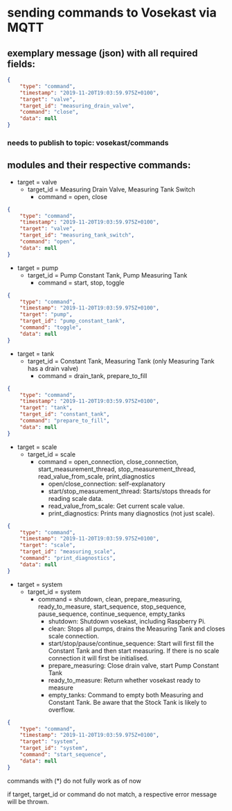 # sending commands to Vosekast via MQTT

## exemplary message (json) with all required fields:

```json
{
	"type": "command",
	"timestamp": "2019-11-20T19:03:59.975Z+0100",
	"target": "valve",
	"target_id": "measuring_drain_valve",
	"command": "close",
	"data": null
} 
```
### needs to publish to topic: vosekast/commands

## modules and their respective commands:

* target = valve
    * target_id = Measuring Drain Valve, Measuring Tank Switch
        * command = open, close

```json
{
	"type": "command",
	"timestamp": "2019-11-20T19:03:59.975Z+0100",
	"target": "valve",
	"target_id": "measuring_tank_switch",
	"command": "open",
	"data": null
} 
```

* target = pump
    * target_id = Pump Constant Tank, Pump Measuring Tank
        * command = start, stop, toggle

```json
{
	"type": "command",
	"timestamp": "2019-11-20T19:03:59.975Z+0100",
	"target": "pump",
	"target_id": "pump_constant_tank",
	"command": "toggle",
	"data": null
} 
```

* target = tank
    * target_id = Constant Tank, Measuring Tank (only Measuring Tank has a drain valve)
        * command = drain_tank, prepare_to_fill

```json
{
	"type": "command",
	"timestamp": "2019-11-20T19:03:59.975Z+0100",
	"target": "tank",
	"target_id": "constant_tank",
	"command": "prepare_to_fill",
	"data": null
} 
```

* target = scale
    * target_id = scale
        * command = open_connection, close_connection, start_measurement_thread, stop_measurement_thread, read_value_from_scale, print_diagnostics
            * open/close_connection: self-explanatory
            * start/stop_measurement_thread: Starts/stops threads for reading scale data.
            * read_value_from_scale: Get current scale value.
            * print_diagnostics: Prints many diagnostics (not just scale). 

```json
{
	"type": "command",
	"timestamp": "2019-11-20T19:03:59.975Z+0100",
	"target": "scale",
	"target_id": "measuring_scale",
	"command": "print_diagnostics",
	"data": null
} 
```

* target = system
    * target_id = system
        * command = shutdown, clean, prepare_measuring, ready_to_measure, start_sequence, stop_sequence, pause_sequence, continue_sequence, empty_tanks
            * shutdown: Shutdown vosekast, including Raspberry Pi.
            * clean: Stops all pumps, drains the Measuring Tank and closes scale connection.
            * start/stop/pause/continue_sequence: Start will first fill the Constant Tank and then start measuring. If there is no scale connection it will first be initialised.
            * prepare_measuring: Close drain valve, start Pump Constant Tank
            * ready_to_measure: Return whether vosekast ready to measure
            * empty_tanks: Command to empty both Measuring and Constant Tank. Be aware that the Stock Tank is likely to overflow.

```json
{
	"type": "command",
	"timestamp": "2019-11-20T19:03:59.975Z+0100",
	"target": "system",
	"target_id": "system",
	"command": "start_sequence",
	"data": null
} 
```        

commands with (*) do not fully work as of now

if target, target_id or command do not match, a respective error message will be thrown.